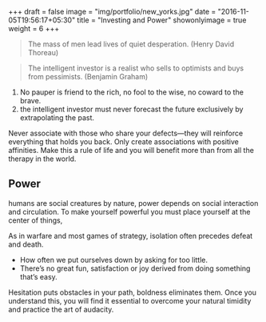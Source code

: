 +++
draft = false
image = "img/portfolio/new_yorks.jpg"
date = "2016-11-05T19:56:17+05:30"
title = "Investing and Power"
showonlyimage = true
weight = 6
+++

>The mass of men lead lives of quiet desperation.
(Henry David Thoreau)
<!--more-->

>The intelligent investor is a realist who sells to optimists and buys from pessimists.
(Benjamin Graham)

1. No pauper is friend to the rich, no fool to the wise, no coward to the brave.
2. the intelligent investor must never forecast the future exclusively by extrapolating the past.

Never associate with those who share your defects—they will reinforce everything that holds you back. Only create associations with positive affinities. Make this a rule of life and you will benefit more than from all the therapy in the world.

## Power

humans are social creatures by nature, power depends on social interaction and circulation. To make yourself powerful you must place yourself at the center of things,

As in warfare and most games of strategy, isolation often precedes defeat and death.

* How often we put ourselves down by asking for too little.
* There’s no great fun, satisfaction or joy derived from doing something that’s easy.

Hesitation puts obstacles in your path, boldness eliminates them. Once you understand this, you will find it essential to overcome your natural timidity and practice the art of audacity.